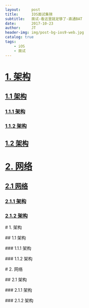 ```yaml
---
layout:     post
title:      IOS面试集锦
subtitle:   面试-看这里就足够了-直通BAT
date:       2017-10-23
author:     JT
header-img: img/post-bg-ios9-web.jpg
catalog: true
tags:
    - iOS
    - 面试
---
```


# [1. 架构](#build1) 
## [1.1 架构](#build1.1) 
### [1.1.1 架构](#build1.1.1) 
### [1.1.2 架构](#build1.1.2) 
## [1.2 架构](#build1.2) 
# [2. 网络](#build2) 
## [2.1 网络](#build2.1) 
### [2.1.1 架构](#build2.1.1) 
### [2.1.2 架构](#build2.1.2) 


<p id = "build1"></p>
# 1. 架构

<p id = "build1.1"></p>
## 1.1 架构

<p id = "build1.1.1"></p>
### 1.1.1 架构

<p id = "build1.1.2"></p>
### 1.1.2 架构

<p id = "build2"></p>
# 2. 网络

<p id = "build2.1"></p>
## 2.1 架构

<p id = "build2.1.1"></p>
### 2.1.1 架构

<p id = "build2.1.2"></p>
### 2.1.2 架构


